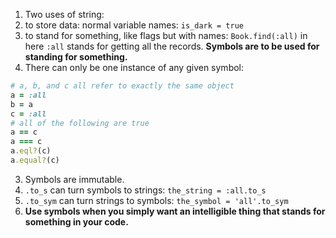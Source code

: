 1. Two uses of string:
  1. to store data: normal variable names: `is_dark = true`
  2. to stand for something, like flags but with names: `Book.find(:all)`  in here `:all` stands for getting all the records. **Symbols are to be used for standing for something.**
2. There can only be one instance of any given symbol:
  ```ruby
  # a, b, and c all refer to exactly the same object
  a = :all
  b = a
  c = :all
  # all of the following are true
  a == c
  a === c
  a.eql?(c)
  a.equal?(c)
  ```
3. Symbols are immutable.
4. `.to_s` can turn symbols to strings: `the_string = :all.to_s`
5. `.to_sym` can turn strings to symbols: `the_symbol = 'all'.to_sym`
6. **Use symbols when you simply want an intelligible thing that stands for something in your code.**
